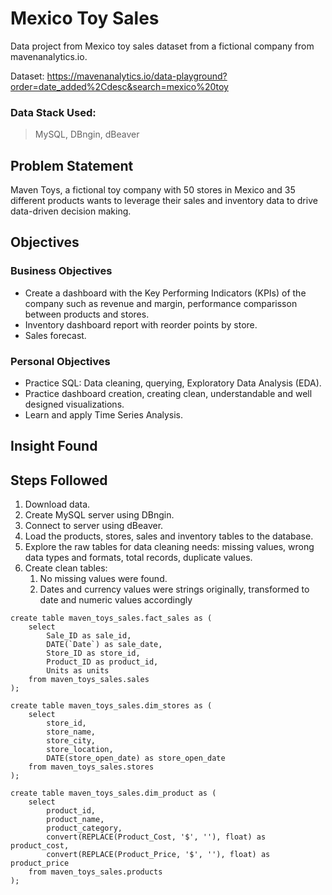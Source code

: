 # Mexico Toy Sales
Data project from Mexico toy sales dataset from a fictional company from mavenanalytics.io.

Dataset: https://mavenanalytics.io/data-playground?order=date_added%2Cdesc&search=mexico%20toy

### Data Stack Used:
> MySQL, DBngin, dBeaver


## Problem Statement
Maven Toys, a fictional toy company with 50 stores in Mexico and 35 different products wants to leverage their sales and inventory data to drive data-driven decision making. 

## Objectives
### Business Objectives
- Create a dashboard with the Key Performing Indicators (KPIs) of the company such as revenue and margin, performance comparisson between products and stores.
- Inventory dashboard report with reorder points by store.
- Sales forecast.

### Personal Objectives
- Practice SQL: Data cleaning, querying, Exploratory Data Analysis (EDA).
- Practice dashboard creation, creating clean, understandable and well designed visualizations.
- Learn and apply Time Series Analysis.

## Insight Found


## Steps Followed
1. Download data.
2. Create MySQL server using DBngin.
3. Connect to server using dBeaver.
4. Load the products, stores, sales and inventory tables to the database.
5. Explore the raw tables for data cleaning needs: missing values, wrong data types and formats, total records, duplicate values.
6. Create clean tables:
    1. No missing values were found.
    2. Dates and currency values were strings originally, transformed to date and numeric values accordingly
```
create table maven_toys_sales.fact_sales as (
    select 
		Sale_ID as sale_id,
		DATE(`Date`) as sale_date,
		Store_ID as store_id,
		Product_ID as product_id,
		Units as units
    from maven_toys_sales.sales 
);

create table maven_toys_sales.dim_stores as (
	select
		store_id,
		store_name,
		store_city,
		store_location,
		DATE(store_open_date) as store_open_date
	from maven_toys_sales.stores
);

create table maven_toys_sales.dim_product as (
	select 
		product_id,
		product_name,
		product_category,
		convert(REPLACE(Product_Cost, '$', ''), float) as product_cost,
		convert(REPLACE(Product_Price, '$', ''), float) as product_price
	from maven_toys_sales.products 
);
```

 